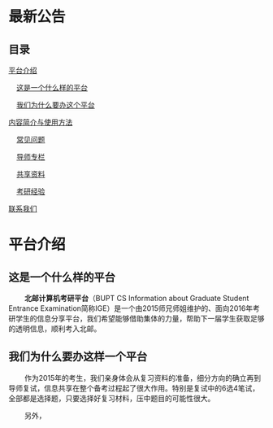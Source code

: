 # 最新公告

## 目录

[平台介绍](#平台介绍)

&nbsp;&nbsp;&nbsp;&nbsp;[这是一个什么样的平台](#这是一个什么样的平台)

&nbsp;&nbsp;&nbsp;&nbsp;[我们为什么要办这个平台](#我们为什么要办这样一个平台)

[内容简介与使用方法](#内容简介与使用方法)

&nbsp;&nbsp;&nbsp;&nbsp;[常见问题](#常见问题)

&nbsp;&nbsp;&nbsp;&nbsp;[导师专栏](#导师专栏)

&nbsp;&nbsp;&nbsp;&nbsp;[共享资料](#共享资料)

&nbsp;&nbsp;&nbsp;&nbsp;[考研经验](#考研经验)

[联系我们](#联系我们)

# 平台介绍

## 这是一个什么样的平台
&nbsp;&nbsp;&nbsp;&nbsp;&nbsp;&nbsp;&nbsp;&nbsp;**北邮计算机考研平台**（BUPT CS Information about Graduate Student Entrance Examination简称IGE）是一个由2015师兄师姐维护的、面向2016年考研学生的信息分享平台，我们希望能够借助集体的力量，帮助下一届学生获取足够的透明信息，顺利考入北邮。
## 我们为什么要办这样一个平台
&nbsp;&nbsp;&nbsp;&nbsp;&nbsp;&nbsp;&nbsp;&nbsp;作为2015年的考生，我们亲身体会从复习资料的准备，细分方向的确立再到导师复试，信息共享在整个备考过程起了很大作用。特别是复试中的6选4笔试，全部都是选择题，只要选择好复习材料，压中题目的可能性很大。

&nbsp;&nbsp;&nbsp;&nbsp;&nbsp;&nbsp;&nbsp;&nbsp;另外，
